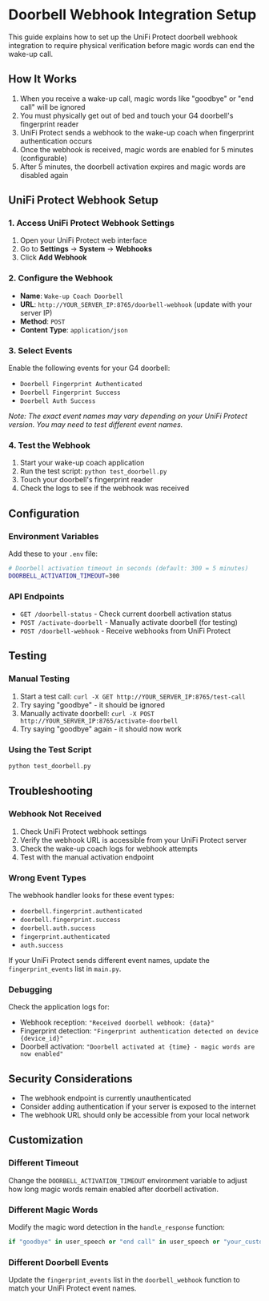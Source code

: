 # Doorbell Webhook Integration Setup

This guide explains how to set up the UniFi Protect doorbell webhook integration to require physical verification before magic words can end the wake-up call.

## How It Works

1. When you receive a wake-up call, magic words like "goodbye" or "end call" will be ignored
2. You must physically get out of bed and touch your G4 doorbell's fingerprint reader
3. UniFi Protect sends a webhook to the wake-up coach when fingerprint authentication occurs
4. Once the webhook is received, magic words are enabled for 5 minutes (configurable)
5. After 5 minutes, the doorbell activation expires and magic words are disabled again

## UniFi Protect Webhook Setup

### 1. Access UniFi Protect Webhook Settings

1. Open your UniFi Protect web interface
2. Go to **Settings** → **System** → **Webhooks**
3. Click **Add Webhook**

### 2. Configure the Webhook

- **Name**: `Wake-up Coach Doorbell`
- **URL**: `http://YOUR_SERVER_IP:8765/doorbell-webhook` (update with your server IP)
- **Method**: `POST`
- **Content Type**: `application/json`

### 3. Select Events

Enable the following events for your G4 doorbell:
- `Doorbell Fingerprint Authenticated`
- `Doorbell Fingerprint Success`
- `Doorbell Auth Success`

*Note: The exact event names may vary depending on your UniFi Protect version. You may need to test different event names.*

### 4. Test the Webhook

1. Start your wake-up coach application
2. Run the test script: `python test_doorbell.py`
3. Touch your doorbell's fingerprint reader
4. Check the logs to see if the webhook was received

## Configuration

### Environment Variables

Add these to your `.env` file:

```bash
# Doorbell activation timeout in seconds (default: 300 = 5 minutes)
DOORBELL_ACTIVATION_TIMEOUT=300
```

### API Endpoints

- `GET /doorbell-status` - Check current doorbell activation status
- `POST /activate-doorbell` - Manually activate doorbell (for testing)
- `POST /doorbell-webhook` - Receive webhooks from UniFi Protect

## Testing

### Manual Testing

1. Start a test call: `curl -X GET http://YOUR_SERVER_IP:8765/test-call`
2. Try saying "goodbye" - it should be ignored
3. Manually activate doorbell: `curl -X POST http://YOUR_SERVER_IP:8765/activate-doorbell`
4. Try saying "goodbye" again - it should now work

### Using the Test Script

```bash
python test_doorbell.py
```

## Troubleshooting

### Webhook Not Received

1. Check UniFi Protect webhook settings
2. Verify the webhook URL is accessible from your UniFi Protect server
3. Check the wake-up coach logs for webhook attempts
4. Test with the manual activation endpoint

### Wrong Event Types

The webhook handler looks for these event types:
- `doorbell.fingerprint.authenticated`
- `doorbell.fingerprint.success`
- `doorbell.auth.success`
- `fingerprint.authenticated`
- `auth.success`

If your UniFi Protect sends different event names, update the `fingerprint_events` list in `main.py`.

### Debugging

Check the application logs for:
- Webhook reception: `"Received doorbell webhook: {data}"`
- Fingerprint detection: `"Fingerprint authentication detected on device {device_id}"`
- Doorbell activation: `"Doorbell activated at {time} - magic words are now enabled"`

## Security Considerations

- The webhook endpoint is currently unauthenticated
- Consider adding authentication if your server is exposed to the internet
- The webhook URL should only be accessible from your local network

## Customization

### Different Timeout

Change the `DOORBELL_ACTIVATION_TIMEOUT` environment variable to adjust how long magic words remain enabled after doorbell activation.

### Different Magic Words

Modify the magic word detection in the `handle_response` function:

```python
if "goodbye" in user_speech or "end call" in user_speech or "your_custom_word" in user_speech:
```

### Different Doorbell Events

Update the `fingerprint_events` list in the `doorbell_webhook` function to match your UniFi Protect event names. 
